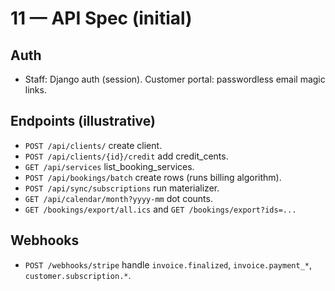 # 11 — API Spec (initial)

## Auth
- Staff: Django auth (session). Customer portal: passwordless email magic links.

## Endpoints (illustrative)
- `POST /api/clients/` create client.
- `POST /api/clients/{id}/credit` add credit_cents.
- `GET /api/services` list_booking_services.
- `POST /api/bookings/batch` create rows (runs billing algorithm).
- `POST /api/sync/subscriptions` run materializer.
- `GET /api/calendar/month?yyyy-mm` dot counts.
- `GET /bookings/export/all.ics` and `GET /bookings/export?ids=...`

## Webhooks
- `POST /webhooks/stripe` handle `invoice.finalized`, `invoice.payment_*`, `customer.subscription.*`.

